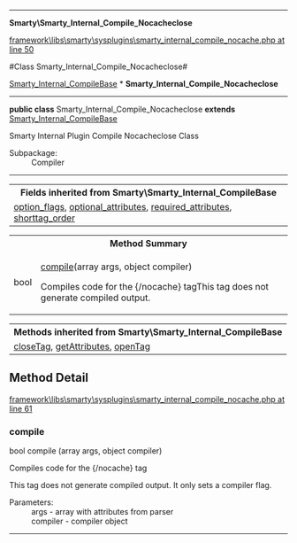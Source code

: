 

- - -

**Smarty\Smarty_Internal_Compile_Nocacheclose**


<a href="https://github.com/JeyDotC/Hirudo/blob/master/framework/libs/smarty/sysplugins/smarty_internal_compile_nocache.php#L50" target='_blank'>framework\libs\smarty\sysplugins\smarty_internal_compile_nocache.php at line 50</a>

#Class Smarty_Internal_Compile_Nocacheclose#

<a href="https://github.com/JeyDotC/Hirudo-docs/blob/master/smarty/Smarty_Internal_CompileBase.md">Smarty_Internal_CompileBase</a>
    * **Smarty_Internal_Compile_Nocacheclose**




- - -

<p><strong>public  class</strong> <span>Smarty_Internal_Compile_Nocacheclose</span>
<strong>extends</strong> <a href="https://github.com/JeyDotC/Hirudo-docs/blob/master/smarty/Smarty_Internal_CompileBase.md">Smarty_Internal_CompileBase</a>

</p>

<div class="comment" id="overview_description"><p>Smarty Internal Plugin Compile Nocacheclose Class</p></div>

<dl>
<dt>Subpackage:</dt>
<dd>Compiler</dd>
</dl>


- - -

<table class="inherit">
<tr><th colspan="2">Fields inherited from Smarty\Smarty_Internal_CompileBase</th></tr>
<tr><td><a href="https://github.com/JeyDotC/Hirudo-docs/blob/master/smarty/Smarty_Internal_CompileBase.md#option_flags">option_flags</a>, <a href="https://github.com/JeyDotC/Hirudo-docs/blob/master/smarty/Smarty_Internal_CompileBase.md#optional_attributes">optional_attributes</a>, <a href="https://github.com/JeyDotC/Hirudo-docs/blob/master/smarty/Smarty_Internal_CompileBase.md#required_attributes">required_attributes</a>, <a href="https://github.com/JeyDotC/Hirudo-docs/blob/master/smarty/Smarty_Internal_CompileBase.md#shorttag_order">shorttag_order</a></td></tr></table>

<table id="summary_method">
<tr><th colspan="2">Method Summary</th></tr>
<tr>
<td><span class='k'></span> <span class='nx'>bool</span></td>
<td class="description"><p class="name"><a href="#compile">compile</a>(array args, object compiler)</p><p class="description">Compiles code for the {/nocache} tagThis tag does not generate compiled output. </p></td>
</tr>
</table>

<table class="inherit">
<tr><th colspan="2">Methods inherited from Smarty\Smarty_Internal_CompileBase</th></tr>
<tr><td><a href="https://github.com/JeyDotC/Hirudo-docs/blob/master/smarty/Smarty_Internal_CompileBase.md#closeTag">closeTag</a>, <a href="https://github.com/JeyDotC/Hirudo-docs/blob/master/smarty/Smarty_Internal_CompileBase.md#getAttributes">getAttributes</a>, <a href="https://github.com/JeyDotC/Hirudo-docs/blob/master/smarty/Smarty_Internal_CompileBase.md#openTag">openTag</a></td></tr></table>

<h2 id="detail_method">Method Detail</h2>

<a href="https://github.com/JeyDotC/Hirudo/blob/master/framework/libs/smarty/sysplugins/smarty_internal_compile_nocache.php#L61" target='_blank'>framework\libs\smarty\sysplugins\smarty_internal_compile_nocache.php at line 61</a>

<h3 id="compile()">compile</h3>
<span class='k'></span> <span class='nx'>bool</span> <span class='nf'>compile</span> (array args, object compiler)

<div class="details">
<p>Compiles code for the {/nocache} tag</p><p>This tag does not generate compiled output. It only sets a compiler flag.</p><dl>
<dt>Parameters:</dt>
<dd>args - array with attributes from parser</dd>
<dd>compiler - compiler object</dd>
</dl>

</div>

- - -

